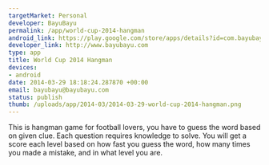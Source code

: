 ```yaml
--- 
targetMarket: Personal
developer: BayuBayu
permalink: /app/world-cup-2014-hangman
android_link: https://play.google.com/store/apps/details?id=com.bayubayu.worldcup2014hangman
developer_link: http://www.bayubayu.com
type: app
title: World Cup 2014 Hangman
devices: 
- android
date: 2014-03-29 18:18:24.287870 +00:00
email: bayubayu@bayubayu.com
status: publish
thumb: /uploads/app/2014-03/2014-03-29-world-cup-2014-hangman.png
---
```


This is hangman game for football lovers, you have to guess the word based on given clue. Each question requires knowledge to solve. You will get a score each level based on how fast you guess the word, how many times you made a mistake, and in what level you are.
